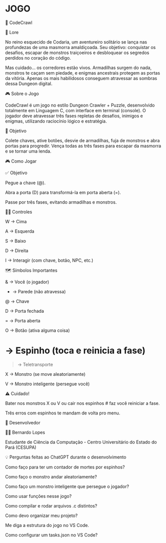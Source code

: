 # JOGO

🏹 CodeCrawl

📜 Lore

No reino esquecido de Codaria, um aventureiro solitário se lança nas profundezas de uma masmorra amaldiçoada. Seu objetivo: conquistar os desafios, escapar de monstros traiçoeiros e desbloquear os segredos perdidos no coração do código.

Mas cuidado... os corredores estão vivos. Armadilhas surgem do nada, monstros te caçam sem piedade, e enigmas ancestrais protegem as portas da vitória. Apenas os mais habilidosos conseguem atravessar as sombras dessa Dungeon digital.

🎮 Sobre o Jogo

CodeCrawl é um jogo no estilo Dungeon Crawler + Puzzle, desenvolvido totalmente em Linguagem C, com interface em terminal (console). O jogador deve atravessar três fases repletas de desafios, inimigos e enigmas, utilizando raciocínio lógico e estratégia.

🔑 Objetivo

Colete chaves, ative botões, desvie de armadilhas, fuja de monstros e abra portas para progredir. Vença todas as três fases para escapar da masmorra e se tornar uma lenda.

🎮 Como Jogar

✅ Objetivo

Pegue a chave (@).

Abra a porta (D) para transformá-la em porta aberta (=).

Passe por três fases, evitando armadilhas e monstros.

🚶‍♂️ Controles

W → Cima

A → Esquerda

S → Baixo

D → Direita

I → Interagir (com chave, botão, NPC, etc.)

🗺️ Símbolos Importantes

& → Você (o jogador)

* → Parede (não atravessa)

@ → Chave

D → Porta fechada

= → Porta aberta

O → Botão (ativa alguma coisa)

# → Espinho (toca e reinicia a fase)

> → Teletransporte

X → Monstro (se move aleatoriamente)

V → Monstro inteligente (persegue você)

⚠️ Cuidado!

Bater nos monstros X ou V ou cair nos espinhos # faz você reiniciar a fase.

Três erros com espinhos te mandam de volta pro menu.

👾 Desenvolvedor

🧑‍💻 Bernardo Lopes

Estudante de Ciência da Computação - Centro Universitário do Estado do Pará (CESUPA)

💡 Perguntas feitas ao ChatGPT durante o desenvolvimento

Como faço para ter um contador de mortes por espinhos?

Como faço o monstro andar aleatoriamente?

Como faço um monstro inteligente que persegue o jogador?

Como usar funções nesse jogo?

Como compilar e rodar arquivos .c distintos?

Como devo organizar meu projeto?

Me diga a estrutura do jogo no VS Code.

Como configurar um tasks.json no VS Code?
    
